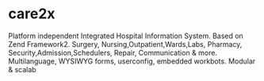 care2x
======

Platform independent Integrated Hospital Information System. Based on Zend Framework2. Surgery, Nursing,Outpatient,Wards,Labs, Pharmacy, Security,Admission,Schedulers, Repair, Communication &amp; more. Multilanguage, WYSIWYG forms, userconfig, embedded workbots. Modular &amp; scalab